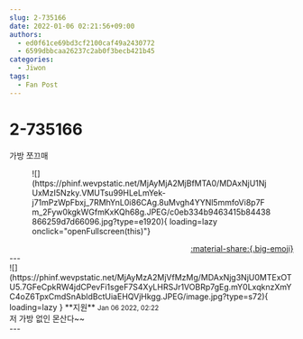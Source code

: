 ```yaml
---
slug: 2-735166
date: 2022-01-06 02:21:56+09:00
authors:
  - ed0f61ce69bd3cf2100caf49a2430772
  - 6599dbbcaa26237c2ab0f3becb421b45
categories:
  - Jiwon
tags:
  - Fan Post
---
```


# 2-735166

<div class="post-container" markdown="1">
<div class="content-container md-sidebar__scrollwrap" markdown="1">

가방 쪼끄매
<figure markdown="1">
![](https://phinf.wevpstatic.net/MjAyMjA2MjBfMTA0/MDAxNjU1NjUxMzI5Nzky.VMUTsu99HLeLmYek-j71mPzWpFbxj_7RMhYnL0i86CAg.8uMvgh4YYNl5mmfoVi8p7Fm_2Fyw0kgkWGfmKxKQh68g.JPEG/c0eb334b9463415b84438866259d7d66096.jpg?type=e1920){ loading=lazy onclick="openFullscreen(this)"}
</figure>


</div>
</div>

<div style="text-align: right;" markdown="1">
<a href="https://weverse.io/fromis9/fanpost/2-735166" style="text-align: right;">:material-share:{.big-emoji}</a>
</div>
---

<div class="comments-container md-sidebar__scrollwrap" markdown="1">
<div class="comment" markdown="1">
<div class='id-container' markdown="1">
![](https://phinf.wevpstatic.net/MjAyMzA2MjVfMzMg/MDAxNjg3NjU0MTExOTU5.7GFeCpkRW4jdCPevFi1sgeF7S4XyLHRSJr1VOBRp7gEg.mY0LxqknzXmYC4oZ6TpxCmdSnAbldBctUiaEHQVjHkgg.JPEG/image.jpg?type=s72){ loading=lazy }
**<span class="artist">지원</span>** <small>Jan 06 2022, 02:22</small><br>
</div>
<div class='comment-body' markdown="1">
저 가방 없인 몬산다~~
</div>
</div>
</div>
---
